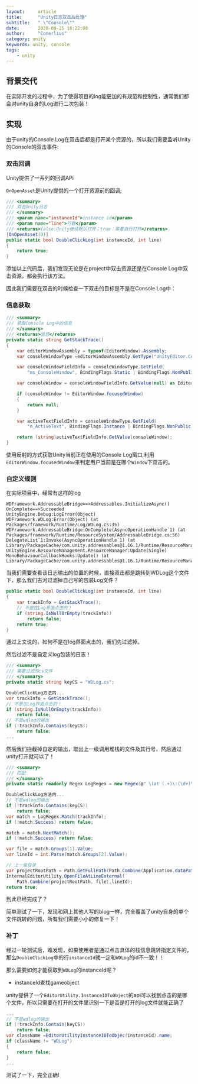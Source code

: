```yaml
---
layout:     article
title:      "Unity日志双击后处理"
subtitle:   " \"Console\""
date:       2020-09-25 18:22:00
author:     "Conerlius"
category: unity
keywords: unity, console
tags:
    - unity
---
```


## 背景交代

在实际开发的过程中，为了使得项目的log能更加的有规范和控制性，通常我们都会对unity自身的Log进行二次包装！

## 实现

由于unity的Console Log在双击后都是打开某个资源的，所以我们需要监听Unity的Console的双击事件:

### 双击回调

Unity提供了一系列的回调APi

`OnOpenAsset`是Unity提供的一个打开资源前的回调;

```c#
/// <summary>
/// 双击Unity日志
/// </summary>
/// <param name="instanceId">instance id</param>
/// <param name="line">行数</param>
/// <returns>false:Unity继续默认打开；true：需要自行打开</returns>
[OnOpenAsset(0)]
public static bool DoubleClickLog(int instanceId, int line)
{
    return true;
}
```

添加以上代码后，我们发现无论是在project中双击资源还是在Console Log中双击资源，都会执行该方法。

因此我们需要在双击的时候检查一下双击的目标是不是在Console Log中：

### 信息获取

```c#
/// <summary>
/// 获取Console Log中的信息
/// </summary>
/// <returns>信息</returns>
private static string GetStackTrace()
{
    var editorWindowAssembly = typeof(EditorWindow).Assembly;
    var consoleWindowType =editorWindowAssembly.GetType("UnityEditor.ConsoleWindow");

    var consoleWindowFieldInfo = consoleWindowType.GetField(
        "ms_ConsoleWindow", BindingFlags.Static | BindingFlags.NonPublic);

    var consoleWindow = consoleWindowFieldInfo.GetValue(null) as EditorWindow;

    if (consoleWindow != EditorWindow.focusedWindow)
    {
        return null;
    }

    var activeTextFieldInfo = consoleWindowType.GetField(
        "m_ActiveText", BindingFlags.Instance | BindingFlags.NonPublic);

    return (string)activeTextFieldInfo.GetValue(consoleWindow);
}
```

使用反射的方式获取Unity当前正在使用的Console Log窗口,利用`EditorWindow.focusedWindow`来判定用户当前是在哪个`Window`下双击的。

### 自定义规则

在实际项目中，经常有这样的log
```
WDFramework.AddressableBridge==>Addressables.InitializeAsync() OnComplete==>Succeeded
UnityEngine.Debug:LogError(Object)
WDFramework.WDLog:Error(Object) (at Packages/framework/Runtime/Log/WDLog.cs:35)
WDFramework.AddressableBridge:OnComplete(AsyncOperationHandle`1) (at Packages/framework/Runtime/ResourceSystem/AddressableBridge.cs:56)
DelegateList`1:Invoke(AsyncOperationHandle`1) (at Library/PackageCache/com.unity.addressables@1.16.1/Runtime/ResourceManager/Util/DelegateList.cs:69)
UnityEngine.ResourceManagement.ResourceManager:Update(Single)
MonoBehaviourCallbackHooks:Update() (at Library/PackageCache/com.unity.addressables@1.16.1/Runtime/ResourceManager/Util/MonoBehaviourCallbackHooks.cs:26)

```

当我们需要查看该日志输出的位置的时候，直接双击都是跳转到WDLog这个文件下，那么我们古河过滤掉自己写的包装Log文件？

```c#
public static bool DoubleClickLog(int instanceId, int line)
{
    var trackInfo = GetStackTrace();
    // 不是在Log界面点击的！
    if (string.IsNullOrEmpty(trackInfo))
        return false;
    return true;
}
```

通过上文说的，如何不是在log界面点击的，我们先过滤掉。

然后过滤不是自定义log包装的日志！

```c#
/// <summary>
/// 需要过滤的cs文件
/// </summary>
private static string keyCS = "WDLog.cs";

DoubleClickLog方法内...
var trackInfo = GetStackTrace();
// 不是在Log界面点击的！
if (string.IsNullOrEmpty(trackInfo))
    return false;
// 不是wdlog的输出
if (!trackInfo.Contains(keyCS))
    return false;
...

```

然后我们拦截掉自定的输出，取出上一级调用堆栈的文件及其行号，然后通过unity打开就可以了！

```c#
/// <summary>
/// 匹配
/// </summary>
private static readonly Regex LogRegex = new Regex(@" \(at (.+)\:(\d+)\)\r?\n");

DoubleClickLog方法内...
// 不是wdlog的输出
if (!trackInfo.Contains(keyCS))
    return false;
var match = LogRegex.Match(trackInfo);
if (!match.Success) return false;

match = match.NextMatch();
if (!match.Success) return false;

var file = match.Groups[1].Value;
var lineId = int.Parse(match.Groups[2].Value);

// 上一级目录
var projectRootPath = Path.GetFullPath(Path.Combine(Application.dataPath, "../"));
InternalEditorUtility.OpenFileAtLineExternal(
    Path.Combine(projectRootPath, file),lineId);
return true;
```

到此已经完成了？

简单测试了一下，发现和网上其他人写的blog一样，完全覆盖了unity自身的单个文件跳转的问题，所有我们需要小小的修复一下！

### 补丁

经过一轮测试后，难发现，如果使用者是通过点击具体的栈信息跳转指定文件的，那么`DoubleClickLog`中的行`instanceId`就一定和`WDLog`的id不一致！！

那么需要如何才能获取到`WDLog`的instanceId呢？

- instanceId查找gameobject
  
unity提供了一个`EditorUtility.InstanceIDToObject`的api可以找到点击的是哪个文件，所以只需要在打开的文件里识别一下是否是打开的log文件就能正确了

```c#
...
// 不是wdlog的输出
if (!trackInfo.Contain(keyCS))
    return false;
var className =EditorUtilityInstanceIDToObjec(instanceId).name;
if (className != "WDLog")
{
    return false;
}
...
```

测试了一下，完全正确!